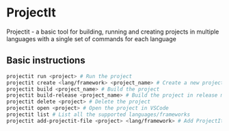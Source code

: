 # ProjectIt
Projectit - a basic tool for building, running and creating projects in multiple languages with a single set of commands for each language


## Basic instructions
```sh
projectit run <project> # Run the project
projectit create <lang/framework> <project_name> # Create a new project
projectit build <project_name> # Build the project
projectit build-release <project_name> # Build the project in release mode
projectit delete <project> # Delete the project
projectit open <project> # Open the project in VSCode
projectit list # List all the supported languages/frameworks
projectit add-projectit-file <project> <lang/framework> # Add ProjectIt file to existing project (no validation)
```
